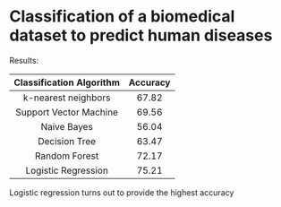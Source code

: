 # Classification of a biomedical dataset to predict human diseases

Results: 

| Classification Algorithm | Accuracy |
|:------------------------:|:--------:|
|    k-nearest neighbors   |   67.82  |
|  Support Vector Machine  |   69.56  |
|        Naive Bayes       |   56.04  |
|       Decision Tree      |   63.47  |
|       Random Forest      |   72.17  |
|    Logistic Regression   |   75.21  |

Logistic regression turns out to provide the highest accuracy
